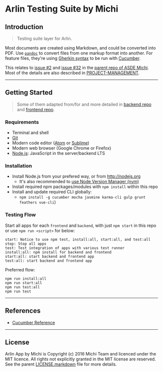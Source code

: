 Arlin Testing Suite by Michi
============================

Introduction
------------

> Testing suite layer for Arlin.

Most documents are created using Markdown, and could be converted into PDF. Use [`pandoc`](http://johnmacfarlane.net/pandoc) to convert files from one markup format into another. For feature files, they're using [Gherkin syntax](https://github.com/cucumber/cucumber/wiki/Gherkin) to be run with [Cucumber](https://cucumber.io).

This relates to [issue #2](https://github.com/gunadarma-academy/asde-michi/issues/2) and [issue #32](https://github.com/gunadarma-academy/asde-michi/issues/32) in the [parent repo of ASDE Michi](https://github.com/gunadarma-academy/asde-michi). Most of the details are also described in [PROJECT-MANAGEMENT](https://github.com/gunadarma-academy/asde-michi/blob/master/docs/project-management.markdown).

*  *  *  *  *  *  *  *  *  *  *  *  *  *  *  *  *  *  *  *

Getting Started
---------------

> Some of them adapted from/for and more detailed in [backend repo](http://github.com/gunadarma-academy/asde-michi-backend) and [frontend repo](http://github.com/gunadarma-academy/asde-michi-frontend).

### Requirements

+ Terminal and shell
+ [Git](http://git-scm.com)
+ Modern code editor ([Atom](https://atom.io) or [Sublime](https://sublimetext.com))
+ Modern web browser (Google Chrome or Firefox)
+ [Node.js](http://nodejs.org): JavaScript in the server/backend LTS

### Installation

+ Install Node.js from your prefered way, or from <http://nodejs.org>
  + It's also recommended to [use Node Version Manager (nvm)](https://github.com/creationix/nvm)
+ Install required npm packages/modules with `npm install` within this repo
+ Install and update required CLI globally:
  + `npm install -g cucumber mocha jasmine karma-cli gulp grunt feathers vue-cli`)

### Testing Flow

Start all apps for each `frontend` and `backend`, with just `npm start` in this repo or use `npm run <script>` for below:

```
start: Notice to use npm test, install:all, start:all, and test:all
stop: Stop all apps
test: Test integration of apps with various test runner
install:all: npm install for backend and frontend
start:all: start backend and frontend app
test:all: start backend and frontend app
```

Preferred flow:

```
npm run install:all
npm run start:all
npm run test:all
npm run test
```

*  *  *  *  *  *  *  *  *  *  *  *  *  *  *  *  *  *  *  *

References
----------

+ [Cucumber Reference](https://cucumber.io/docs/reference)

*  *  *  *  *  *  *  *  *  *  *  *  *  *  *  *  *  *  *  *

License
-------

Arlin App by Michi is Copyright (c) 2016 Michi Team and licenced under the MIT licence. All rights not explicitly granted in the MIT license are reserved. See the parent [LICENSE.markdown](https://github.com/gunadarma-academy/asde-michi/blob/master/LICENSE.markdown) file for more details.
